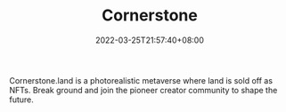﻿---
weight: 
title: "Cornerstone"
description: "Cornerstone.land is a photorealistic metaverse where land is sold off as NFTs. Break ground and join the pioneer creator community to shape the future."
date: 2022-03-25T21:57:40+08:00
lastmod: 2022-03-25T16:45:40+08:00
draft: false
authors: ["Metabd"]
featuredImage: "470.png"
link: "https://cornerstone.land/"
tags: ["Cornerstone","元宇宙地产"]
categories: ["navigation"]
navigation: ["元宇宙地产"]
lightgallery: true
toc: true
pinned: false
recommend: false
recommend1: false
---
Cornerstone.land is a photorealistic metaverse where land is sold off as NFTs. Break ground and join the pioneer creator community to shape the future.
